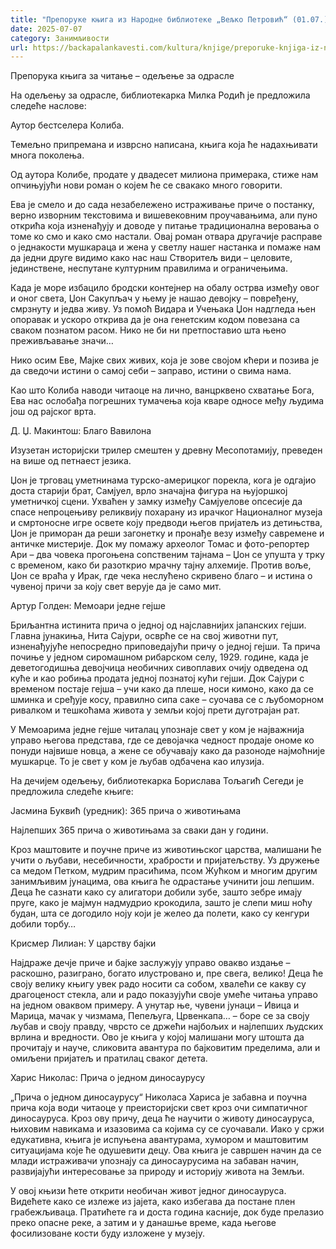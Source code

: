 ```yaml
---
title: "Препоруке књига из Народне библиотеке „Вељко Петровић“ (01.07.)"
date: 2025-07-07
category: Занимљивости
url: https://backapalankavesti.com/kultura/knjige/preporuke-knjiga-iz-narodne-biblioteke-veljko-petrovic-01-07/
---
```


Препорука књига за читање – одељење за одрасле

На одељењу за одрасле, библиотекарка Милка Родић је предложила следеће наслове:

Аутор бестселера Колиба.

Темељно припремана и изврсно написана, књига која ће надахњивати многа поколења.

Од аутора Колибе, продате у двадесет милиона примерака, стиже нам опчињујући нови роман о којем ће се свакако много говорити.

Ева је смело и до сада незабележено истраживање приче о постанку, верно изворним текстовима и вишевековним проучавањима, али пуно открића која изненађују и доводе у питање традиционална веровања о томе ко смо и како смо настали. Овај роман отвара другачије расправе о једнакости мушкараца и жена у светлу нашег настанка и помаже нам да једни друге видимо како нас наш Створитељ види – целовите, јединствене, неспутане културним правилима и ограничењима.

Када је море избацило бродски контејнер на обалу острва између овог и оног света, Џон Сакупљач у њему је нашао девојку – повређену, смрзнуту и једва живу. Уз помоћ Видара и Учењака Џон надгледа њен опоравак и ускоро открива да је она генетским кодом повезана са сваком познатом расом. Нико не би ни претпоставио шта њено преживљавање значи…

Нико осим Еве, Мајке свих живих, која је зове својом кћери и позива је да сведочи истини о самој себи – заправо, истини о свима нама.

Као што Колиба наводи читаоце на лично, ванцрквено схватање Бога, Ева нас ослобађа погрешних тумачења која кваре односе међу људима још од рајског врта.

Д. Џ. Макинтош: Благо Вавилона

Изузетан историјски трилер смештен у древну Месопотамију, преведен на више од петнаест језика.

Џон је трговац уметнинама турско-америцког порекла, кога је одгајио доста старији брат, Самјуел, врло значајна фигура на њујоршкој уметничкој сцени. Ухваћен у замку између Самјуелове опсесије да спасе непроцењиву реликвију похарану из ирачког Националног музеја и смртоносне игре освете коју предводи његов пријатељ из детињства, Џон је приморан да реши загонетку и пронађе везу између савремене и античке мистерије. Док му помажу археолог Томас и фото-репортер Ари – два човека прогоњена сопственим тајнама – Џон се упушта у трку с временом, како би разоткрио мрачну тајну алхемије. Против воље, Џон се враћа у Ирак, где чека неслућено скривено благо – и истина о чувеној причи за коју свет верује да је само мит.

Артур Голден: Мемоари једне гејше

Бриљантна истинита прича о једној од најславнијих јапанских гејши. Главна јунакиња, Нита Сајури, осврће се на свој животни пут, изненађујуће непосредно приповедајући причу о једној гејши. Та прича почиње у једном сиромашном рибарском селу, 1929. године, када је
деветогодишња девојчица необичних сивоплавих очију одведена од куће и као робиња продата једној познатој кући гејши. Док Сајури с временом постаје гејша – учи како да плеше, носи кимоно, како да се шминка и сређује косу, правилно сипа саке – суочава се с љубоморном ривалком и тешкоћама живота у земљи којој прети дуготрајан рат.

У Мемоарима једне гејше читалац упознаје свет у ком је најважнија управо његова представа, где се девојачка чедност продаје ономе ко понуди највише новца, а жене се обучавају како да разоноде најмоћније мушкарце. То је свет у ком је љубав одбачена као илузија.

На дечијем одељењу, библиотекарка Борислава Тољагић Сегеди је предложила следеће књиге:

Јасмина Буквић (уредник): 365 прича о животињама

Најлепших 365 прича о животињама за сваки дан у години.

Кроз маштовите и поучне приче из животињског царства, малишани ће учити о љубави, несебичности, храбрости и пријатељству. Уз дружење са медом Петком, мудрим прасићима, псом Жућком и многим другим занимљивим јунацима, ова књига ће одрастање учинити још лепшим. Деца ће сазнати како су алигатори добили зубе, зашто зебре имају пруге, како је мајмун надмудрио крокодила, зашто је слепи миш ноћу будан, шта се догодило ноју који је желео да полети, како су кенгури добили торбу…

Крисмер Лилиан: У царству бајки

Најдраже дечје приче и бајке заслужују управо овакво издање – раскошно, разиграно, богато илустровано и, пре свега, велико! Деца ће своју велику књигу увек радо носити са собом, хвалећи се какву су драгоценост стекла, али и радо показујући своје умеће читања управо на једном оваквом примеру. А унутар ње, чувени јунаци – Ивица и Марица, мачак у чизмама, Пепељуга, Црвенкапа… – боре се за своју љубав и своју правду, чврсто се држећи најбољих и најлепших људских врлина и вредности. Ово је књига у којој малишани могу штошта да прочитају и науче, сликовита авантура по бајковитим пределима, али и омиљени пријатељ и пратилац сваког детета.

Харис Николас: Прича о једном диносаурусу

„Прича о једном диносаурусу“ Николаса Хариса је забавна и поучна прича која води читаоце у преисторијски свет кроз очи симпатичног диносауруса. Кроз ову причу, деца ће научити о животу диносауруса, њиховим навикама и изазовима са којима су се суочавали. Иако у сржи едукативна, књига је испуњена авантурама, хумором и маштовитим ситуацијама које ће одушевити децу. Ова књига је савршен начин да се млади истраживачи упознају са диносаурусима на забаван начин, развијајући интересовање за природу и историју живота на Земљи.

У овој књизи ћете открити необичан живот једног диносауруса. Видећете како се излеже из јајета, како избегава да постане плен грабежљиваца. Пратићете га и доста година касније, док буде прелазио преко опасне реке, а затим и у данашње време, када његове фосилизоване кости буду изложене у музеју.
